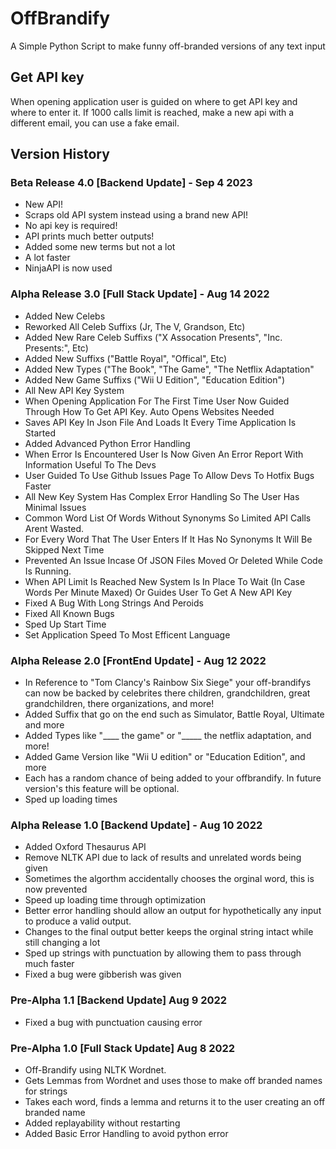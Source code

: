 # OffBrandify
A Simple Python Script to make funny off-branded versions of any text input

## Get API key
When opening application user is guided on where to get API key and where to enter it. If 1000 calls limit is reached, make a new api with a different email, you can use a fake email.
## Version History

### Beta Release 4.0 [Backend Update] - Sep 4 2023
  - New API!
  - Scraps old API system instead using a brand new API!
  - No api key is required!
  - API prints much better outputs!
  - Added some new terms but not a lot
  - A lot faster
  - NinjaAPI is now used

### Alpha Release 3.0 [Full Stack Update] - Aug 14 2022
- Added New Celebs
- Reworked All Celeb Suffixs (Jr, The V, Grandson, Etc)
- Added New Rare Celeb Suffixs ("X Assocation Presents", "Inc. Presents:", Etc)
- Added New Suffixs ("Battle Royal", "Offical", Etc)
- Added New Types ("The Book", "The Game", "The Netflix Adaptation"
- Added New Game Suffixs ("Wii U Edition", "Education Edition")
- All New API Key System
- When Opening Application For The First Time User Now Guided Through How To Get API Key. Auto Opens Websites Needed
- Saves API Key In Json File And Loads It Every Time Application Is Started
- Added Advanced Python Error Handling
- When Error Is Encountered User Is Now Given An Error Report With Information Useful To The Devs
- User Guided To Use Github Issues Page To Allow Devs To Hotfix Bugs Faster
- All New Key System Has Complex Error Handling So The User Has Minimal Issues
- Common Word List Of Words Without Synonyms So Limited API Calls Arent Wasted.
- For Every Word That The User Enters If It Has No Synonyms It Will Be Skipped Next Time
- Prevented An Issue Incase Of JSON Files Moved Or Deleted While Code Is Running. 
- When API Limit Is Reached New System Is In Place To Wait (In Case Words Per Minute Maxed) Or Guides User To Get A New API Key
- Fixed A Bug With Long Strings And Peroids
- Fixed All Known Bugs
- Sped Up Start Time
- Set Application Speed To Most Efficent Language 



### Alpha Release 2.0 [FrontEnd Update] - Aug 12 2022
- In Reference to "Tom Clancy's Rainbow Six Siege" your off-brandifys can now be backed by celebrites there children, grandchildren, great grandchildren, there organizations, and more!
- Added Suffix that go on the end such as Simulator, Battle Royal, Ultimate and more
- Added Types like "____ the game" or "_____ the netflix adaptation, and more!
- Added Game Version like "Wii U edition" or "Education Edition", and more
- Each has a random chance of being added to your offbrandify. In future version's this feature will be optional.
- Sped up loading times


### Alpha Release 1.0 [Backend Update] - Aug 10 2022
- Added Oxford Thesaurus API
- Remove NLTK API due to lack of results and unrelated words being given
- Sometimes the algorthm accidentally chooses the orginal word, this is now prevented
- Speed up loading time through optimization
- Better error handling should allow an output for hypothetically any input to produce a valid output.
- Changes to the final output better keeps the orginal string intact while still changing a lot
- Sped up strings with punctuation by allowing them to pass through much faster
- Fixed a bug were gibberish was given

### Pre-Alpha 1.1 [Backend Update] Aug 9 2022
- Fixed a bug with punctuation causing error

### Pre-Alpha 1.0 [Full Stack Update] Aug 8 2022
- Off-Brandify using NLTK Wordnet.
- Gets Lemmas from Wordnet and uses those to make off branded names for strings
- Takes each word, finds a lemma and returns it to the user creating an off branded name
- Added replayability without restarting
- Added Basic Error Handling to avoid python error
